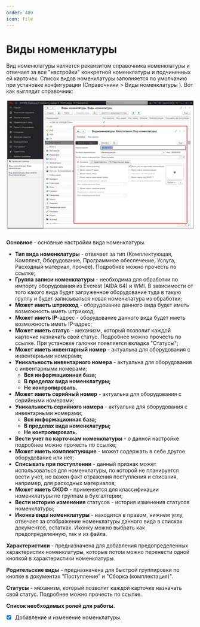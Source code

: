 ```yaml
---
order: 480
icon: file
---
```


# Виды номенклатуры

Вид номенклатуры является реквизитом справочника номенклатуры и отвечает за все "настройки" конкретной номенклатуры и подчиненных ей карточек.
Список видов номенклатуры заполняется по умолчанию при установке конфигурации (Справочники > Виды номенклатуры ). Вот как выглядит справочник:

![01_ВидыНоменклатуры](static/01_ВидыНоменклатуры.png)

**Основное** - основные настройки вида номенклатуры.

* **Тип вида номенклатуры** - отвечает за тип (Комплектующая, Комплект, Оборудование, Программное обеспечение, Услуга, Расходный материал, прочее). Подробнее можно прочесть по ссылке;  
* **Группа записи номенклатуры** - необходима для обработки по импорту оборудования из Everest (AIDA 64) и WMI. В зависимости от того какого вида будет загруженное оборудование туда в такую группу и будет записываться новая номенклатура из обработки;  
* **Может иметь штрихкод** - оборудование данного вида будет иметь возможность иметь штрихкод;  
* **Может иметь IP**-адрес - оборудование данного вида будет иметь возможность иметь IP-адрес;  
* **Может иметь статус** - механизм, который позволит каждой карточке назначать свой статус. Подробнее можно прочесть по ссылке. При установке галочки появляется вкладка "Статусы";  
* **Может иметь инвентарный номер** - актуальна для оборудования с инвентарными номерами;  
* **Уникальность инвентарного номера** - актуальна для оборудования с инвентарными номерами;  
  * **Вся информационная база;**  
  * **В пределах вида номенклатуры;**   
  * **Не контролировать.**  
* **Может иметь серийный номер** - актуальна для оборудования с серийными номерами;  
* **Уникальность серийного номера** - актуальна для оборудования с инвентарными номерами;     
  * **Вся информационная база;**  
  * **В пределах вида номенклатуры;**  
  * **Не контролировать.**  
* **Вести учет по карточкам номенклатуры** - о данной настройке подробнее можно прочесть по ссылке;  
* **Может иметь комплектующие** - может содержать в себе другое оборудование или нет;  
* **Списывать при поступлении** - данный признак может использоваться для номенклатуры, по которой не планируется вести учет, но важен факт отражения поступления и списания, например, для расходных материалов;  
* **Может иметь ОКОФ** - применяется для классификации номенклатуры по группам в бухгалтерии;  
* **Вести историю изменения** статусов - история изменения статусов номенклатуры;  
* **Иконка вида номенклатуры** - находится в правом, нижнем углу, отвечает за отображение номенклатуры данного вида в списках документов, остатках. Иконку можно выбрать как предопределенную, так и из файла.   

**Характеристики** - предназначена для добавления предопределенных характеристик номенклатуры, которые потом можно перенести одной кнопкой в характеристики номенклатуры.

**Родительские виды** - предназначена для быстрой группировки по кнопке в документах "Поступление" и "Сборка (комплектация)".

**Статусы** - механизм, который позволит каждой карточке назначать свой статус. Подробнее можно прочесть по ссылке.


**Список необходимых ролей для работы.**
* [x] Добавление и изменение номенклатуры.
